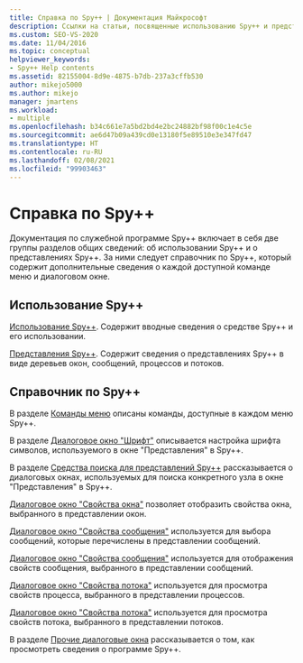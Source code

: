 ```yaml
---
title: Справка по Spy++ | Документация Майкрософт
description: Ссылки на статьи, посвященные использованию Spy++ и представлений Spy++. В этом разделе приводятся ссылки на справочные материалы по всем доступным командам меню и диалоговым окнам Spy++.
ms.custom: SEO-VS-2020
ms.date: 11/04/2016
ms.topic: conceptual
helpviewer_keywords:
- Spy++ Help contents
ms.assetid: 82155004-8d9e-4875-b7db-237a3cffb530
author: mikejo5000
ms.author: mikejo
manager: jmartens
ms.workload:
- multiple
ms.openlocfilehash: b34c661e7a5bd2bd4e2bc24882bf98f00c1e4c5e
ms.sourcegitcommit: ae6d47b09a439cd0e13180f5e89510e3e347fd47
ms.translationtype: HT
ms.contentlocale: ru-RU
ms.lasthandoff: 02/08/2021
ms.locfileid: "99903463"
---
```

# <a name="spy-help"></a>Справка по Spy++
Документация по служебной программе Spy++ включает в себя две группы разделов общих сведений: об использовании Spy++ и о представлениях Spy++. За ними следует справочник по Spy++, который содержит дополнительные сведения о каждой доступной команде меню и диалоговом окне.

## <a name="using-spy"></a>Использование Spy++
 [Использование Spy++](../debugger/using-spy-increment.md). Содержит вводные сведения о средстве Spy++ и его использовании.

 [Представления Spy++](../debugger/spy-increment-views.md). Содержит сведения о представлениях Spy++ в виде деревьев окон, сообщений, процессов и потоков.

## <a name="spy-reference"></a>Справочник по Spy++
 В разделе [Команды меню](../debugger/menu-commands.md) описаны команды, доступные в каждом меню Spy++.

 В разделе [Диалоговое окно "Шрифт"](../debugger/font-dialog-box-microsoft-spy-increment-help.md) описывается настройка шрифта символов, используемого в окне "Представления" в Spy++.

 В разделе [Средства поиска для представлений Spy++](../debugger/search-tools-for-spy-increment-views.md) рассказывается о диалоговых окнах, используемых для поиска конкретного узла в окне "Представления" в Spy++.

 [Диалоговое окно "Свойства окна"](../debugger/window-properties-dialog-box.md) позволяет отобразить свойства окна, выбранного в представлении окон.

 [Диалоговое окно "Свойства сообщения"](../debugger/message-options-dialog-box.md) используется для выбора сообщений, которые перечислены в представлении сообщений.

 [Диалоговое окно "Свойства сообщения"](../debugger/message-properties-dialog-box.md) используется для отображения свойств сообщения, выбранного в представлении сообщений.

 [Диалоговое окно "Свойства потока"](../debugger/process-properties-dialog-box.md) используется для просмотра свойств процесса, выбранного в представлении процессов.

 [Диалоговое окно "Свойства потока"](../debugger/thread-properties-dialog-box.md) используется для просмотра свойств потока, выбранного в представлении потоков.

 В разделе [Прочие диалоговые окна](../debugger/other-dialog-boxes.md) рассказывается о том, как просмотреть сведения о программе Spy++.